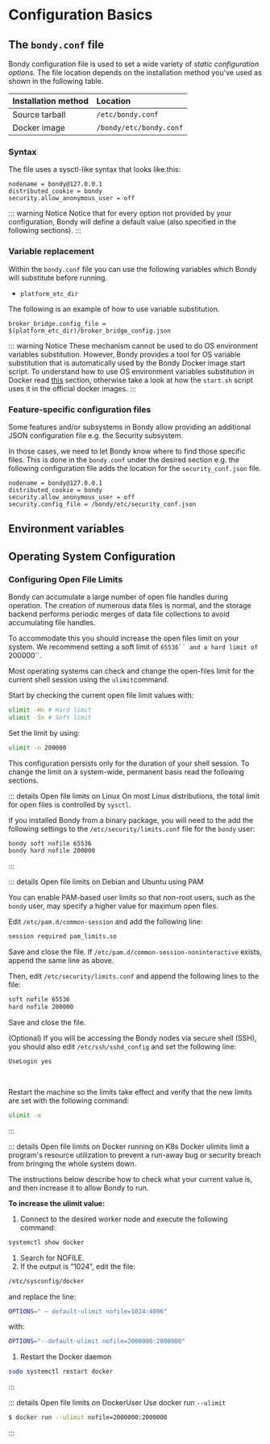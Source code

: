 # Configuration Basics

## The `bondy.conf` file
Bondy configuration file is used to set a wide variety of *static configuration options*. The file location depends on the installation method you've used as shown in the following table.

|Installation method|Location|
|:---|:---|
|Source tarball|`/etc/bondy.conf`|
|Docker image|`/bondy/etc/bondy.conf`|


### Syntax
The file uses a sysctl-like syntax that looks like this:

```text
nodename = bondy@127.0.0.1
distributed_cookie = bondy
security.allow_anonymous_user = off
```

::: warning Notice
Notice that for every option not provided by your configuration, Bondy will define a default value (also specified in the following sections).
:::


### Variable replacement

Within the `bondy.conf` file you can use the following variables which Bondy will substitute before running.

- `platform_etc_dir`

The following is an example of how to use variable substitution.

```
broker_bridge.config_file = $(platform_etc_dir)/broker_bridge_config.json
```

::: warning Notice
These mechanism cannot be used to do OS environment variables substitution.
However, Bondy provides a tool for OS variable substitution that is automatically used by the Bondy Docker image start script. To understand how to use OS environment variables substitution in Docker read [this](https://www.notion.so/Installing-Bondy-ae4e908297e44a02a82f1d4b7e7ff0b4) section, otherwise take a look at how the `start.sh` script uses it in the official docker images.
:::

### Feature-specific configuration files

Some features and/or subsystems in Bondy allow providing an additional JSON configuration file e.g. the Security subsystem.

In those cases, we need to let Bondy know where to find those specific files. This is done in the `bondy.conf` under the desired section e.g. the following configuration file adds the location for the `security_conf.json` file.

```
nodename = bondy@127.0.0.1
distributed_cookie = bondy
security.allow_anonymous_user = off
security.config_file = /bondy/etc/security_conf.json
```

## Environment variables

## Operating System Configuration

### Configuring Open File Limits‌

Bondy can accumulate a large number of open file handles during operation. The creation of numerous data files is normal, and the storage backend performs periodic merges of data file collections to avoid accumulating file handles.

To accommodate this you should increase the open files limit on your system. We recommend setting a soft limit of `65536`` and a hard limit of `200000``.

Most operating systems can check and change the open-files limit for the current shell session using the `ulimit`command.

Start by checking the current open file limit values with:

```bash
ulimit -Hn # Hard limit
ulimit -Sn # Soft limit
```

Set the limit by using:

```bash
ulimit -n 200000
```

This configuration persists only for the duration of your shell session. To change the limit on a system-wide, permanent basis read the following sections.

::: details Open file limits on Linux
On most Linux distributions, the total limit for open files is controlled by `sysctl`.

If you installed Bondy from a binary package, you will need to the add the following settings to the `/etc/security/limits.conf` file for the `bondy` user:

```bash
bondy soft nofile 65536
bondy hard nofile 200000
```
:::


::: details Open file limits on Debian and Ubuntu using PAM

You can enable PAM-based user limits so that non-root users, such as the `bondy` user, may specify a higher value for maximum open files.

Edit `/etc/pam.d/common-session` and add the following line:

```bash
session required pam_limits.so
```

Save and close the file.
If `/etc/pam.d/common-session-noninteractive` exists, append the same line as above.

Then, edit `/etc/security/limits.conf` and append the following lines to the file:

```bash
soft nofile 65536
hard nofile 200000
```

Save and close the file.

(Optional) If you will be accessing the Bondy nodes via secure shell (SSH), you should also edit `/etc/ssh/sshd_config` and set the following line:

```
UseLogin yes
```

‌

Restart the machine so the limits take effect and verify that the new limits are set with the following command:

```bash
ulimit -a
```
:::

::: details Open file limits on Docker running on K8s
Docker ulimits limit a program's resource utilization to prevent a run-away bug or security breach from bringing the whole system down.

The instructions below describe how to check what your current value is, and then increase it to allow Bondy to run.

**To increase the ulimit value:**

1. Connect to the desired worker node and execute the following command:

```bash
systemctl show docker
```

1. Search for NOFILE.
2. If the output is “1024”, edit the file:

```bash
/etc/sysconfig/docker
```

and replace the line:

```bash
OPTIONS=" — default-ulimit nofile=1024:4096"
```

with:

```bash
OPTIONS="--default-ulimit nofile=2000000:2000000"
```

1. Restart the Docker daemon

```bash
sudo systemctl restart docker
```
:::

::: details Open file limits on DockerUser
Use docker run `--ulimit`

```bash
$ docker run --ulimit nofile=2000000:2000000
```
:::